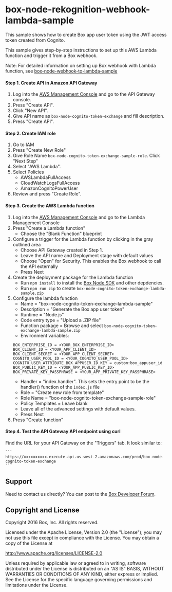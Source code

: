 # box-node-rekognition-webhook-lambda-sample

This sample shows how to create Box app user token using the JWT access token created from Cognito.

This sample gives step-by-step instructions to set up this AWS Lambda function and trigger it from a Box webhook.

Note: For detailed information on setting up Box webhook with Lambda function, see [box-node-webhook-to-lambda-sample](https://github.com/box/samples/tree/rekognition_integration/box-node-webhook-to-lambda-sample)

#### Step 1. Create API in Amazon API Gateway
1. Log into the [AWS Management Console](https://aws.amazon.com/console) and go to the API Gateway console.
2. Press "Create API".
3. Click "New API". 
4. Give API name as `box-node-cognito-token-exchange` and fill description.
5. Press "Create API".

#### Step 2. Create IAM role
1. Go to IAM
2. Press "Create New Role"
3. Give Role Name `box-node-cognito-token-exchange-sample-role`. Click "Next Step"
4. Select "AWS Lambda".
5. Select Policies
    * AWSLambdaFullAccess
    * CloudWatchLogsFullAccess
    * AmazonCognitoPowerUser
6. Review and press "Create Role".

#### Step 3. Create the AWS Lambda function
1. Log into the [AWS Management Console](https://aws.amazon.com/console) and go to the Lambda Management Console
2. Press "Create a Lambda function"
    * Choose the "Blank Function" blueprint
3. Configure a trigger for the Lambda function by clicking in the gray outlined area
    * Choose API Gateway created in Step 1.
    * Leave the API name and Deployment stage with default values
    * Choose "Open" for Security.  This enables the Box webhook to call the API externally
    * Press Next
4. Create the deployment package for the Lambda function
    * Run `npm install` to install the [Box Node SDK](https://github.com/box/box-node-sdk) and other depdencies.
    * Run `npm run zip` to create `box-node-cognito-token-exchange-lambda-sample.zip`
5. Configure the lambda function
    * Name = "box-node-cognito-token-exchange-lambda-sample"
    * Description = "Generate the Box app user token"
    * Runtime = "Node.js"
    * Code entry type = "Upload a .ZIP file"
    * Function package = Browse and select `box-node-cognito-token-exchange-lambda-sample.zip`
    * Environment variables:
    ```
    BOX_ENTERPRISE_ID = <YOUR_BOX_ENTERPRISE_ID>
    BOX_CLIENT_ID = <YOUR_APP_CLIENT_ID>
    BOX_CLIENT_SECRET = <YOUR_APP_CLIENT_SECRET>
    COGNITO_USER_POOL_ID = <YOUR_COGNITO_USER_POOL_ID>
    COGNITO_USER_ATTRIBUTE_BOX_APPUSER_ID_KEY = custom:box_appuser_id
    BOX_PUBLIC_KEY_ID = <YOUR_APP_PUBLIC_KEY_ID>
    BOX_PRIVATE_KEY_PASSPHRASE = <YOUR_APP_PRIVATE_KEY_PASSPHRASE>
    ```
    * Handler = "index.handler". This sets the entry point to be the handler() function of the `index.js` file
    * Role = "Create new role from template"
    * Role Name = "box-node-cognito-token-exchange-sample-role"
    * Policy Templates = Leave blank
    * Leave all of the advanced settings with default values.
    * Press Next
6. Press "Create function"

#### Step 4. Test the API Gateway API endpoint using curl
Find the URL for your API Gateway on the "Triggers" tab.  It look similar to:

    ```
    https://xxxxxxxxxx.execute-api.us-west-2.amazonaws.com/prod/box-node-cognito-token-exchange
    ```

Support
-------

Need to contact us directly? You can post to the
[Box Developer Forum](https://community.box.com/t5/Developer-Forum/bd-p/DeveloperForum).

Copyright and License
---------------------

Copyright 2016 Box, Inc. All rights reserved.

Licensed under the Apache License, Version 2.0 (the "License");
you may not use this file except in compliance with the License.
You may obtain a copy of the License at

   http://www.apache.org/licenses/LICENSE-2.0

Unless required by applicable law or agreed to in writing, software
distributed under the License is distributed on an "AS IS" BASIS,
WITHOUT WARRANTIES OR CONDITIONS OF ANY KIND, either express or implied.
See the License for the specific language governing permissions and
limitations under the License.
